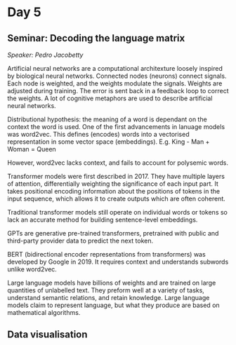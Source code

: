# Day 5

## Seminar: Decoding the language matrix
*Speaker: Pedro Jacobetty*

Artificial neural networks are a computational architexture loosely inspired by biological neural networks.
Connected nodes (neurons) connect signals.
Each node is weighted, and the weights modulate the signals.
Weights are adjusted during training.
The error is sent back in a feedback loop to correct the weights.
A lot of cognitive metaphors are used to describe artificial neural networks.

Distributional hypothesis: the meaning of a word is dependant on the context the word is used.
One of the first advancements in lanuage models was word2vec. 
This defines (encodes) words into a vectorised representation in some vector space (embeddings).
E.g. King - Man + Woman = Queen

However, word2vec lacks context, and fails to account for polysemic words.

Transformer models were first described in 2017.
They have multiple layers of attention, differentially weighting the significance of each input part.
It takes positional encoding information about the positions of tokens in the input sequence, which allows it to create outputs which are often coherent.

Traditional transformer models still operate on individual words or tokens so lack an accurate method for building sentence-level embeddings.

GPTs are generative pre-trained transformers, pretrained with public and third-party provider data to predict the next token. 

BERT (bidirectional encoder representations from transformers) was developed by Google in 2019. 
It requires context and understands subwords unlike word2vec.

Large language models have billions of weights and are trained on large quantities of unlabelled text.
They preform well at a variety of tasks, understand semantic relations, and retain knowledge.
Large language models claim to represent language, but what they produce are based on mathematical algorithms.

## Data visualisation
